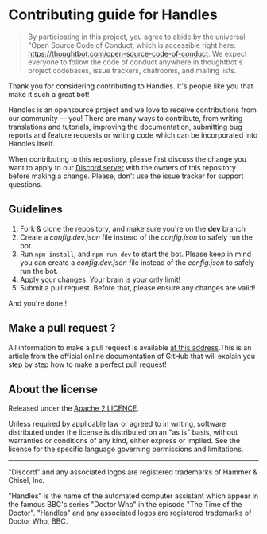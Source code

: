 # Contributing guide for Handles

> By participating in this project, you agree to abide by the universal "Open Source Code of Conduct, which is accessible right here: https://thoughtbot.com/open-source-code-of-conduct. We expect everyone to follow the code of conduct anywhere in thoughtbot's project codebases, issue trackers, chatrooms, and mailing lists.

Thank you for considering contributing to Handles. It's people like you that make it such a great bot!

Handles is an opensource project and we love to receive contributions from our community — you! There are many ways to contribute, from writing translations and tutorials, improving the documentation, submitting bug reports and feature requests or writing code which can be incorporated into Handles itself.

When contributing to this repository, please first discuss the change you want to apply to our [Discord server](https://discord.gg/aYcxRR6) with the owners of this repository before making a change. Please, don't use the issue tracker for support questions. 


## Guidelines

1. Fork & clone the repository, and make sure you're on the **dev** branch
2. Create a *config.dev.json* file instead of the *config.json* to safely run the bot.
3. Run `npm install`, and `npm run dev` to start the bot. Please keep in mind you can create a *config.dev.json* file instead of the *config.json* to safely run the bot.
4. Apply your changes. Your brain is your only limit!
5. Submit a pull request. Before that, please ensure any changes are valid!

And you're done !


## Make a pull request ?

All information to make a pull request is available [at this address](https://help.github.com/articles/creating-a-pull-request/).This is an article from the official online documentation of GitHub that will explain you step by step how to make a perfect pull request!


## About the license

Released under the [Apache 2 LICENCE](LICENSE).

Unless required by applicable law or agreed to in writing, software distributed under the license is distributed on an "as is" basis, without warranties or conditions of any kind, either express or implied. See the license for the specific language governing permissions and limitations.

---

"Discord" and any associated logos are registered trademarks of Hammer & Chisel, Inc.

"Handles" is the name of the automated computer assistant which appear in the famous BBC's series "Doctor Who" in the episode "The Time of the Doctor". "Handles" and any associated logos are registered trademarks of Doctor Who, BBC.
